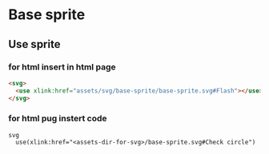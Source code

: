 # Base sprite

##  Use sprite 

### for html insert in html page

```html
<svg>
  <use xlink:href="assets/svg/base-sprite/base-sprite.svg#Flash"></use>
</svg>    
```

### for html pug instert code 

```pug
svg
  use(xlink:href="<assets-dir-for-svg>/base-sprite.svg#Check circle")
```

